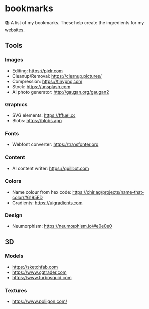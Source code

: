 # bookmarks
:books: A list of my bookmarks. These help create the ingredients for my websites.

## Tools

### Images
- Editing: https://pixlr.com
- Cleanup/Removal: https://cleanup.pictures/
- Compression: https://tinypng.com
- Stock: https://unsplash.com
- AI photo generator: http://gaugan.org/gaugan2

### Graphics
- SVG elements: https://fffuel.co
- Blobs: https://blobs.app

### Fonts
- Webfont converter: https://transfonter.org

### Content
- AI content writer: https://quillbot.com

### Colors
- Name colour from hex code: https://chir.ag/projects/name-that-color/#6195ED
- Gradients: https://uigradients.com

### Design
- Neumorphism: https://neumorphism.io/#e0e0e0

## 3D

### Models
- https://sketchfab.com
- https://www.cgtrader.com
- https://www.turbosquid.com

### Textures
- https://www.poliigon.com/
